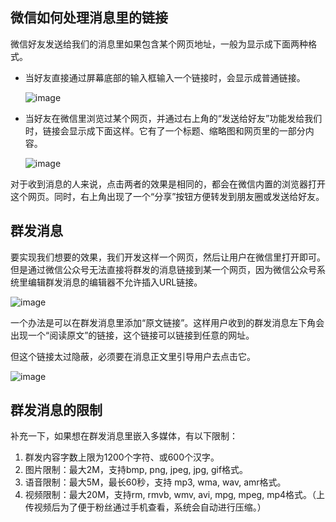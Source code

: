 
## 微信如何处理消息里的链接

微信好友发送给我们的消息里如果包含某个网页地址，一般为显示成下面两种格式。

- 当好友直接通过屏幕底部的输入框输入一个链接时，会显示成普通链接。
  
  ![image](https://dl.dropboxusercontent.com/u/1474794/assets/url01.png)

- 当好友在微信里浏览过某个网页，并通过右上角的“发送给好友”功能发给我们时，链接会显示成下面这样。它有了一个标题、缩略图和网页里的一部分内容。
  
  ![image](https://dl.dropboxusercontent.com/u/1474794/assets/url02.png)

对于收到消息的人来说，点击两者的效果是相同的，都会在微信内置的浏览器打开这个网页。同时，右上角出现了一个“分享”按钮方便转发到朋友圈或发送给好友。

## 群发消息

要实现我们想要的效果，我们开发这样一个网页，然后让用户在微信里打开即可。但是通过微信公众号无法直接将群发的消息链接到某一个网页，因为微信公众号系统里编辑群发消息的编辑器不允许插入URL链接。

![image](https://dl.dropboxusercontent.com/u/1474794/assets/weixin_editor.png)

一个办法是可以在群发消息里添加“原文链接”。这样用户收到的群发消息左下角会出现一个“阅读原文”的链接，这个链接可以链接到任意的网址。

但这个链接太过隐蔽，必须要在消息正文里引导用户去点击它。

![image](https://dl.dropboxusercontent.com/u/1474794/assets/link.png)


## 群发消息的限制


补充一下，如果想在群发消息里嵌入多媒体，有以下限制：

1. 群发内容字数上限为1200个字符、或600个汉字。
2. 图片限制：最大2M，支持bmp, png, jpeg, jpg, gif格式。
3. 语音限制：最大5M，最长60秒，支持 mp3, wma, wav, amr格式。
4. 视频限制：最大20M，支持rm, rmvb, wmv, avi, mpg, mpeg, mp4格式。（上传视频后为了便于粉丝通过手机查看，系统会自动进行压缩。）
